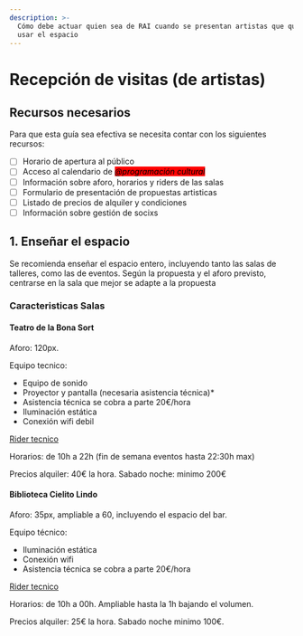 ```yaml
---
description: >-
  Cómo debe actuar quien sea de RAI cuando se presentan artistas que quieren
  usar el espacio
---
```


# Recepción de visitas (de artistas)

## Recursos necesarios

Para que esta guía sea efectiva se necesita contar con los siguientes recursos:

* [ ] Horario de apertura al público
* [ ] Acceso al calendario de _<mark style="background-color:red;">@programación cultural</mark>_
* [ ] Información sobre aforo, horarios y riders de las salas
* [ ] Formulario de presentación de propuestas artisticas
* [ ] Listado de precios de alquiler y condiciones&#x20;
* [ ] Información sobre gestión de socixs

## 1. Enseñar el espacio

Se recomienda enseñar el espacio entero, incluyendo tanto las salas de talleres, como las de eventos. Según la propuesta y el aforo previsto, centrarse en la sala que mejor se adapte a la propuesta&#x20;

### Caracteristicas Salas

#### Teatro de la Bona Sort

Aforo: 120px.&#x20;

Equipo tecnico:&#x20;

* Equipo de sonido
* Proyector y pantalla (necesaria asistencia técnica)\*
* Asistencia técnica se cobra a parte 20€/hora
* Iluminación estática
* Conexión wifi debil

[Rider tecnico](https://raiassociacio.org/es/riders-tecnicos/)

Horarios: de 10h a 22h (fin de semana eventos hasta 22:30h max)

Precios alquiler: 40€ la hora. Sabado noche: minimo 200€

#### Biblioteca Cielito Lindo

Aforo: 35px, ampliable a 60, incluyendo el espacio del bar.

Equipo técnico:

* Iluminación estática
* Conexión wifi
* Asistencia técnica se cobra a parte 20€/hora

[Rider tecnico](https://raiassociacio.org/es/riders-tecnicos/)

Horarios: de 10h a 00h. Ampliable hasta la 1h bajando el volumen.

Precios alquiler: 25€ la hora. Sabado noche minimo 100€.

